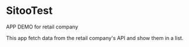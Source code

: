 # SitooTest
APP DEMO for retail company

This app fetch data from the retail company's API and show them in a list.
